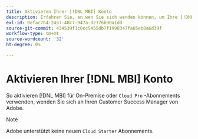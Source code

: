 ```yaml
---
title: Aktivieren Ihrer [!DNL MBI] Konto
description: Erfahren Sie, an wen Sie sich wenden können, um Ihre [!DNL MBI] -Konto.
exl-id: 0efac7b4-2457-48c7-947a-d2776b90a1dd
source-git-commit: 434539f1c0cc5455db7f1998347fa65eb8a6d39f
workflow-type: tm+mt
source-wordcount: '32'
ht-degree: 0%

---
```


# Aktivieren Ihrer [!DNL MBI] Konto

So aktivieren [!DNL MBI] für On-Premise oder `Cloud Pro` -Abonnements verwenden, wenden Sie sich an Ihren Customer Success Manager von Adobe.

>[!NOTE]
>
>Adobe unterstützt keine neuen `Cloud Starter` Abonnements.
